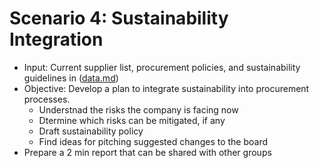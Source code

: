 # Scenario 4: Sustainability Integration
- Input: Current supplier list, procurement policies, and sustainability guidelines in ([data.md](data.md))
- Objective: Develop a plan to integrate sustainability into procurement processes.
  - Understnad the risks the company is facing now
  - Dtermine which risks can be mitigated, if any
  - Draft sustainability policy
  - Find ideas for pitching suggested changes to the board
- Prepare a 2 min report that can be shared with other groups
